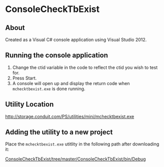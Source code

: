 ConsoleCheckTbExist
===================

## About

Created as a Visual C# console application using Visual Studio 2012.

## Running the console application

1. Change the ctid variable in the code to reflect the ctid you wish to test for.
2. Press Start.
3. A console will open up and display the return code when `mchecktbexist.exe` is done running.

## Utility Location

http://storage.conduit.com/PS/utilities/mini/mchecktbexist.exe

## Adding the utility to a new project

Place the `mchecktbexist.exe` utitlity in the following path after downloading it:

[ConsoleCheckTbExist/tree/master/ConsoleCheckTbExist/bin/Debug](https://github.com/pbojinov/ConsoleCheckTbExist/tree/master/ConsoleCheckTbExist/bin/Debug)



